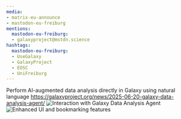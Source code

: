 ```yaml
---
media:
- matrix-eu-announce
- mastodon-eu-freiburg
mentions:
  mastodon-eu-freiburg:
  - galaxyproject@mstdn.science
hashtags:
  mastodon-eu-freiburg:
  - UseGalaxy
  - GalaxyProject
  - EOSC
  - UniFreiburg
---
```

Perform AI-augmented data analysis directly in Galaxy using natural language
https://galaxyproject.org/news/2025-06-20-galaxy-data-analysis-agent/
![Interaction with Galaxy Data Analysis Agent](https://galaxyproject.org/assets/static/Galaxy_Data_Analysis_Agent_query_details.88c715e.02eb755fe774218d8b9a98a82b97ced0.png)
![Enhanced UI and bookmarking features](https://galaxyproject.org/assets/static/bookmark_suggestions_followup.2665e34.7d2f6acbc2dbb729b83de3ede8af4575.gif)
